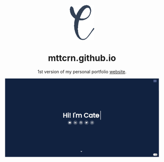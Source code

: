 <div align="center">
  <img alt="Logo" src="/images/faviconday.png" width="80"/>
</div>
<h1 align="center">
  mttcrn.github.io
</h1>
<p align="center">
  1st version of my personal portfolio <a href="https://mttcrn.github.io" target="_blank">website</a>.
</p>

![demo](/images/demo.jpg)
